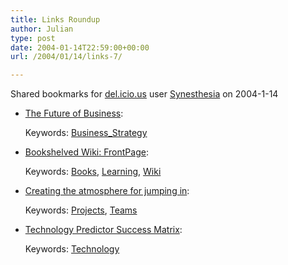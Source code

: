```yaml
---
title: Links Roundup
author: Julian
type: post
date: 2004-01-14T22:59:00+00:00
url: /2004/01/14/links-7/

---
```

Shared bookmarks for [del.icio.us][1] user  [Synesthesia][2] on 2004-1-14

  * [The Future of Business][3]:
   
    Keywords: [Business_Strategy][4]
  * [Bookshelved Wiki: FrontPage][5]:
   
    Keywords: [Books][6], [Learning][7], [Wiki][8]
  * [Creating the atmosphere for jumping in][9]:
   
    Keywords: [Projects][10], [Teams][11]
  * [Technology Predictor Success Matrix][12]:
   
    Keywords: [Technology][13]

 [1]: https://del.icio.us/
 [2]: https://del.icio.us/synesthesia
 [3]: https://blogs.salon.com/0002007/2004/01/14.html#a588 "https://blogs.salon.com/0002007/2004/01/14.html#a588"
 [4]: https://del.icio.us/synesthesia/Business_Strategy
 [5]: https://bookshelved.org/cgi-bin/wiki.pl "https://bookshelved.org/cgi-bin/wiki.pl"
 [6]: https://del.icio.us/synesthesia/Books
 [7]: https://del.icio.us/synesthesia/Learning
 [8]: https://del.icio.us/synesthesia/Wiki
 [9]: https://halmacomber.com/e-tip_archive/e-tip019.html "https://halmacomber.com/e-tip_archive/e-tip019.html"
 [10]: https://del.icio.us/synesthesia/Projects
 [11]: https://del.icio.us/synesthesia/Teams
 [12]: https://www.tbray.org/ongoing/When/200x/2004/01/03/TPM1 "https://www.tbray.org/ongoing/When/200x/2004/01/03/TPM1"
 [13]: https://del.icio.us/synesthesia/Technology